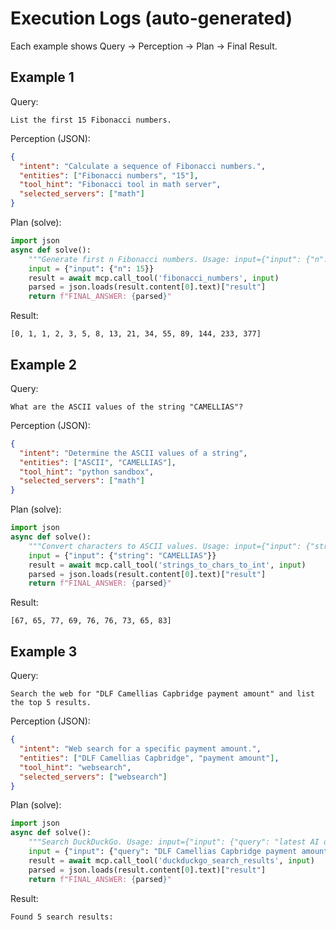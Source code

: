 # Execution Logs (auto-generated)

Each example shows Query → Perception → Plan → Final Result.

## Example 1

Query:
```
List the first 15 Fibonacci numbers.
```
Perception (JSON):
```json
{
  "intent": "Calculate a sequence of Fibonacci numbers.",
  "entities": ["Fibonacci numbers", "15"],
  "tool_hint": "Fibonacci tool in math server",
  "selected_servers": ["math"]
}
```
Plan (solve):
```python
import json
async def solve():
    """Generate first n Fibonacci numbers. Usage: input={"input": {"n": 10}} result = await mcp.call_tool('fibonacci_numbers', input)"""
    input = {"input": {"n": 15}}
    result = await mcp.call_tool('fibonacci_numbers', input)
    parsed = json.loads(result.content[0].text)["result"]
    return f"FINAL_ANSWER: {parsed}"
```
Result:
```
[0, 1, 1, 2, 3, 5, 8, 13, 21, 34, 55, 89, 144, 233, 377]
```

## Example 2

Query:
```
What are the ASCII values of the string "CAMELLIAS"?
```
Perception (JSON):
```json
{
  "intent": "Determine the ASCII values of a string",
  "entities": ["ASCII", "CAMELLIAS"],
  "tool_hint": "python sandbox",
  "selected_servers": ["math"]
}
```
Plan (solve):
```python
import json
async def solve():
    """Convert characters to ASCII values. Usage: input={"input": {"string": "INDIA"}} result = await mcp.call_tool('strings_to_chars_to_int', input)"""
    input = {"input": {"string": "CAMELLIAS"}}
    result = await mcp.call_tool('strings_to_chars_to_int', input)
    parsed = json.loads(result.content[0].text)["result"]
    return f"FINAL_ANSWER: {parsed}"
```
Result:
```
[67, 65, 77, 69, 76, 76, 73, 65, 83]
```

## Example 3

Query:
```
Search the web for "DLF Camellias Capbridge payment amount" and list the top 5 results.
```
Perception (JSON):
```json
{
  "intent": "Web search for a specific payment amount.",
  "entities": ["DLF Camellias Capbridge", "payment amount"],
  "tool_hint": "websearch",
  "selected_servers": ["websearch"]
}
```
Plan (solve):
```python
import json
async def solve():
    """Search DuckDuckGo. Usage: input={"input": {"query": "latest AI developments", "max_results": 5} } result = await mcp.call_tool('duckduckgo_search_results', input)"""
    input = {"input": {"query": "DLF Camellias Capbridge payment amount", "max_results": 5}}
    result = await mcp.call_tool('duckduckgo_search_results', input)
    parsed = json.loads(result.content[0].text)["result"]
    return f"FINAL_ANSWER: {parsed}"
```
Result:
```
Found 5 search results:
```
